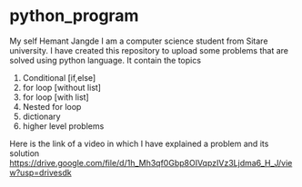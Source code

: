 # python_program

My self Hemant Jangde I am a computer science student from Sitare university. I have created this repository to upload some problems that are solved using python language.
It contain the topics
 1. Conditional [if,else]
 2. for loop [without list]
 3. for loop [with list]
 4. Nested for loop
 5. dictionary
 6. higher level problems

Here is the link of a video in which I have explained a problem and its solution 
https://drive.google.com/file/d/1h_Mh3qf0Gbp8OIVqpzIVz3Ljdma6_H_J/view?usp=drivesdk
